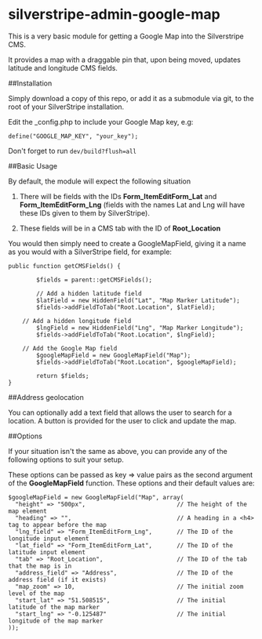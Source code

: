silverstripe-admin-google-map
=============================

This is a very basic module for getting a Google Map into the Silverstripe CMS.

It provides a map with a draggable pin that, upon being moved, updates latitude and longitude CMS fields.

##Installation

Simply download a copy of this repo, or add it as a submodule via git, to the root of your SilverStripe installation.

Edit the _config.php to include your Google Map key, e.g:

```
define("GOOGLE_MAP_KEY", "your_key");
```

Don't forget to run ``dev/build?flush=all``

##Basic Usage

By default, the module will expect the following situation

1. There will be fields with the IDs **Form_ItemEditForm_Lat** and **Form_ItemEditForm_Lng** (fields with the names Lat and Lng will have these IDs given to them by SilverStripe).

2. These fields will be in a CMS tab with the ID of **Root_Location**

You would then simply need to create a GoogleMapField, giving it a name as you would with a SilverStripe field, for example:

```
public function getCMSFields() {

		$fields = parent::getCMSFields();
		
		// Add a hidden latitude field
		$latField = new HiddenField("Lat", "Map Marker Latitude");
		$fields->addFieldToTab("Root.Location", $latField);

    // Add a hidden longitude field
		$lngField = new HiddenField("Lng", "Map Marker Longitude");
		$fields->addFieldToTab("Root.Location", $lngField);
	
    // Add the Google Map field
		$googleMapField = new GoogleMapField("Map");
		$fields->addFieldToTab("Root.Location", $googleMapField);		

		return $fields;
}
```

##Address geolocation

You can optionally add a text field that allows the user to search for a location. A button is provided for the user to click and update the map.

##Options

If your situation isn't the same as above, you can provide any of the following options to suit your setup.

These options can be passed as key => value pairs as the second argument of the **GoogleMapField** function. These options and their default values are:

```
$googleMapField = new GoogleMapField("Map", array(
  "height" => "500px",                          // The height of the map element
  "heading" => "",                              // A heading in a <h4> tag to appear before the map
  "lng_field" => "Form_ItemEditForm_Lng",       // The ID of the longitude input element
  "lat_field" => "Form_ItemEditForm_Lat",       // The ID of the latitude input element
  "tab" => "Root_Location",                     // The ID of the tab that the map is in
  "address_field" => "Address",                 // The ID of the address field (if it exists)
  "map_zoom" => 10,                             // The initial zoom level of the map
  "start_lat" => "51.508515",                   // The initial latitude of the map marker
  "start_lng" => "-0.125487"                    // The initial longitude of the map marker
));
```



